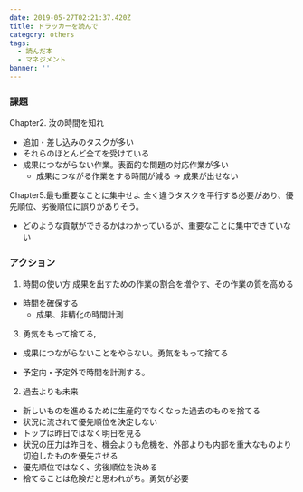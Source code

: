 ```yaml
---
date: 2019-05-27T02:21:37.420Z
title: ドラッカーを読んで
category: others
tags:
  - 読んだ本
  - マネジメント
banner: ''
---
```


### 課題

Chapter2. 汝の時間を知れ

- 追加・差し込みのタスクが多い
- それらのほとんど全てを受けている
- 成果につながらない作業。表面的な問題の対応作業が多い
  - 成果につながる作業をする時間が減る → 成果が出せない

Chapter5.最も重要なことに集中せよ
全く違うタスクを平行する必要があり、優先順位、劣後順位に誤りがありそう。

- どのような貢献ができるかはわかっているが、重要なことに集中できていない

### アクション

1. 時間の使い方
   成果を出すための作業の割合を増やす、その作業の質を高める

- 時間を確保する
  - 成果、非精化の時間計測

3. 勇気をもって捨てる,

- 成果につながらないことをやらない。勇気をもって捨てる

- 予定内・予定外で時間を計測する。

2. 過去よりも未来

- 新しいものを進めるために生産的でなくなった過去のものを捨てる
- 状況に流されて優先順位を決定しない
- トップは昨日ではなく明日を見る
- 状況の圧力は昨日を、機会よりも危機を、外部よりも内部を重大なものより切迫したものを優先させる
- 優先順位ではなく、劣後順位を決める
- 捨てることは危険だと思われがち。勇気が必要
